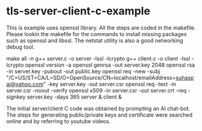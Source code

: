 # tls-server-client-c-example
This is example uses openssl library.
All the steps are coded in the makefile. 
Please lookin the makefile for the commands to install missing packages 
such as openssl and libssl. The netstat utility is also a good networking debug tool. 

make all -n
g++ server.c -o server -lssl -lcrypto
g++ client.c -o client -lssl -lcrypto
openssl version -a
openssl genrsa -out server.key 2048
openssl rsa -in server.key -pubout -out public.key
openssl req -new -subj "/C=US/ST=CA/L=SD/O=OpenSource/CN=localhost/emailAddress=suhaspai@yahoo.com" -key server.key -out server.csr
openssl req -text -in server.csr -noout -verify
openssl x509 -in server.csr -out server.crt -req -signkey server.key -days 365
server &
client &


The initial server/client C code was obtained by prompting an AI chat-bot. The steps for generating
public/private keys and certificate were searched online and by referring to youtube videos.

